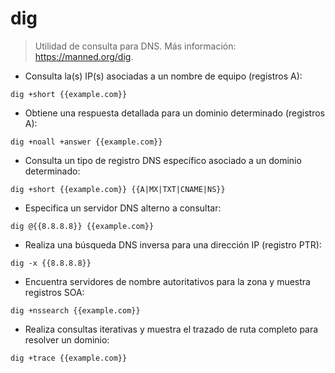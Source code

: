 # dig

> Utilidad de consulta para DNS.
> Más información: <https://manned.org/dig>.

- Consulta la(s) IP(s) asociadas a un nombre de equipo (registros A):

`dig +short {{example.com}}`

- Obtiene una respuesta detallada para un dominio determinado (registros A):

`dig +noall +answer {{example.com}}`

- Consulta un tipo de registro DNS específico asociado a un dominio determinado:

`dig +short {{example.com}} {{A|MX|TXT|CNAME|NS}}`

- Especifica un servidor DNS alterno a consultar:

`dig @{{8.8.8.8}} {{example.com}}`

- Realiza una búsqueda DNS inversa para una dirección IP (registro PTR):

`dig -x {{8.8.8.8}}`

- Encuentra servidores de nombre autoritativos para la zona y muestra registros SOA:

`dig +nssearch {{example.com}}`

- Realiza consultas iterativas y muestra el trazado de ruta completo para resolver un dominio:

`dig +trace {{example.com}}`
